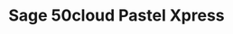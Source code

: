 ---
title: "Sage 50cloud Pastel Xpress"
type: help
source: "sage-50cloud-pastel-xpress"
tags: ["gettingstarted", "sage-50cloud-pastel-xpress"]
---